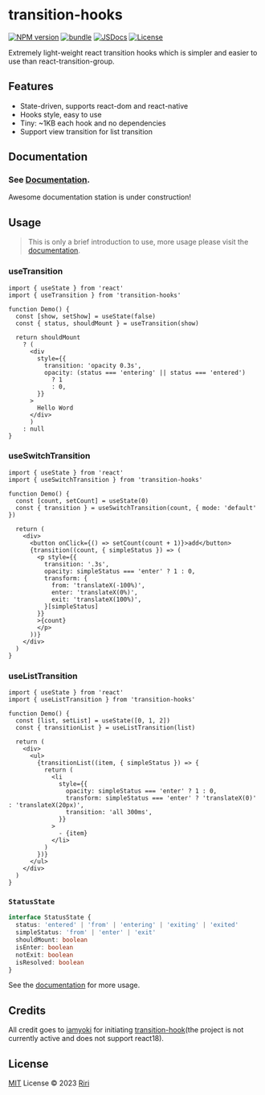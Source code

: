 # transition-hooks

[![NPM version][npm-version-src]][npm-version-href]
[![bundle][bundle-src]][bundle-href]
[![JSDocs][jsdocs-src]][jsdocs-href]
[![License][license-src]][license-href]

Extremely light-weight react transition hooks which is simpler and easier to use than react-transition-group.

## Features

- State-driven, supports react-dom and react-native
- Hooks style, easy to use
- Tiny: ~1KB each hook and no dependencies
- Support view transition for list transition

## Documentation

### See [Documentation](https://transition-hooks.netlify.app/).

Awesome documentation station is under construction!

## Usage

> This is only a brief introduction to use, more usage please visit the [documentation](https://transition-hooks.netlify.app/).

### useTransition

```tsx
import { useState } from 'react'
import { useTransition } from 'transition-hooks'

function Demo() {
  const [show, setShow] = useState(false)
  const { status, shouldMount } = useTransition(show)

  return shouldMount
    ? (
      <div
        style={{
          transition: 'opacity 0.3s',
          opacity: (status === 'entering' || status === 'entered')
            ? 1
            : 0,
        }}
      >
        Hello Word
      </div>
      )
    : null
}
```

### useSwitchTransition

```tsx
import { useState } from 'react'
import { useSwitchTransition } from 'transition-hooks'

function Demo() {
  const [count, setCount] = useState(0)
  const { transition } = useSwitchTransition(count, { mode: 'default' })

  return (
    <div>
      <button onClick={() => setCount(count + 1)}>add</button>
      {transition((count, { simpleStatus }) => (
        <p style={{
          transition: '.3s',
          opacity: simpleStatus === 'enter' ? 1 : 0,
          transform: {
            from: 'translateX(-100%)',
            enter: 'translateX(0%)',
            exit: 'translateX(100%)',
          }[simpleStatus]
        }}
        >{count}
        </p>
      ))}
    </div>
  )
}
```

### useListTransition

```tsx
import { useState } from 'react'
import { useListTransition } from 'transition-hooks'

function Demo() {
  const [list, setList] = useState([0, 1, 2])
  const { transitionList } = useListTransition(list)

  return (
    <div>
      <ul>
        {transitionList((item, { simpleStatus }) => {
          return (
            <li
              style={{
                opacity: simpleStatus === 'enter' ? 1 : 0,
                transform: simpleStatus === 'enter' ? 'translateX(0)' : 'translateX(20px)',
                transition: 'all 300ms',
              }}
            >
              - {item}
            </li>
          )
        })}
      </ul>
    </div>
  )
}
```

### `StatusState`

```ts
interface StatusState {
  status: 'entered' | 'from' | 'entering' | 'exiting' | 'exited'
  simpleStatus: 'from' | 'enter' | 'exit'
  shouldMount: boolean
  isEnter: boolean
  notExit: boolean
  isResolved: boolean
}
```

See the [documentation](https://transition-hooks.netlify.app/) for more usage.

## Credits

All credit goes to [iamyoki](https://github.com/iamyoki) for initiating [transition-hook](https://github.com/iamyoki/transition-hook)(the project is not currently active and does not support react18).

## License

[MIT](./LICENSE) License © 2023 [Riri](https://github.com/Daydreamer-riri)

[npm-version-src]: https://img.shields.io/npm/v/transition-hooks?style=flat&colorA=080f12&colorB=1fa669
[npm-version-href]: https://www.npmjs.com/package/transition-hooks
[bundle-src]: https://img.shields.io/bundlephobia/minzip/transition-hooks?style=flat&colorA=080f12&colorB=1fa669&label=minzip
[bundle-href]: https://bundlephobia.com/result?p=transition-hooks
[license-src]: https://img.shields.io/github/license/daydreamer-riri/transition-hooks.svg?style=flat&colorA=080f12&colorB=1fa669
[license-href]: https://github.com/daydreamer-riri/transition-hooks/blob/main/LICENSE
[jsdocs-src]: https://img.shields.io/badge/jsdocs-reference-080f12?style=flat&colorA=080f12&colorB=1fa669
[jsdocs-href]: https://www.jsdocs.io/package/transition-hooks
